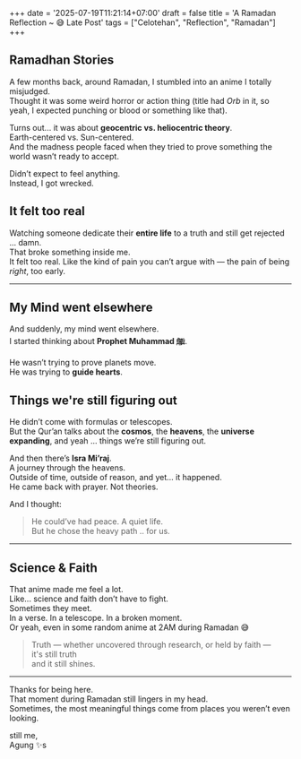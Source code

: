 +++
date = '2025-07-19T11:21:14+07:00'
draft = false
title = 'A Ramadan Reflection ~ 😅 Late Post'
tags = ["Celotehan", "Reflection", "Ramadan"]
+++

## Ramadhan Stories
A few months back, around Ramadan, I stumbled into an anime I totally misjudged.  
Thought it was some weird horror or action thing (title had *Orb* in it, so yeah, I expected punching or blood or something like that).  

Turns out... it was about **geocentric vs. heliocentric theory**.  
Earth-centered vs. Sun-centered.  
And the madness people faced when they tried to prove something the world wasn’t ready to accept.

Didn’t expect to feel anything.  
Instead, I got wrecked.

## It felt too real
Watching someone dedicate their **entire life** to a truth and still get rejected ... damn.  
That broke something inside me.  
It felt too real. Like the kind of pain you can’t argue with — the pain of being *right*, too early.

---

## My Mind went elsewhere
And suddenly, my mind went elsewhere.  
I started thinking about **Prophet Muhammad ﷺ**.

He wasn’t trying to prove planets move.  
He was trying to **guide hearts**.

## Things we're still figuring out
He didn’t come with formulas or telescopes.  
But the Qur’an talks about the **cosmos**, the **heavens**, the **universe expanding**, and yeah ... 
things we’re still figuring out.

And then there’s **Isra Mi’raj**.  
A journey through the heavens.  
Outside of time, outside of reason, and yet... it happened.  
He came back with prayer. Not theories.

And I thought:  
> He could’ve had peace. A quiet life.  
> But he chose the heavy path .. for us.

---

## Science & Faith
That anime made me feel a lot.  
Like... science and faith don’t have to fight.  
Sometimes they meet.  
In a verse. In a telescope. In a broken moment.  
Or yeah, even in some random anime at 2AM during Ramadan 😅

> Truth — whether uncovered through research, or held by faith —  
> it's still truth  
> and it still shines.

---

Thanks for being here.  
That moment during Ramadan still lingers in my head.  
Sometimes, the most meaningful things come from places you weren’t even looking.

still me,  
Agung ✨s
